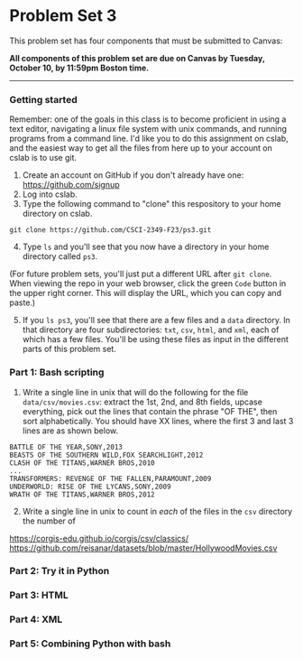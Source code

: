 # Problem Set 3



This problem set has four components that must be submitted to Canvas:


**All components of this problem set are due on Canvas by Tuesday, October 10, by 11:59pm Boston time.**

---

### Getting started
Remember: one of the goals in this class is to become proficient in using a text editor, navigating a linux file system with unix commands, and running programs from a command line. I'd like you to do this assignment on cslab, and the easiest way to get all the files from here up to your account on cslab is to use git. 

1. Create an account on GitHub if you don't already have one: https://github.com/signup
2. Log into cslab.
3. Type the following command to "clone" this respository to your home directory on cslab.

```
git clone https://github.com/CSCI-2349-F23/ps3.git
```

4. Type `ls` and you'll see that you now have a directory in your home directory called `ps3`.

(For future problem sets, you'll just put a different URL after `git clone`. When viewing the repo in your web browser, click the green `Code` button in the upper right corner. This will display the URL, which you can copy and paste.)

5. If you `ls ps3`, you'll see that there are a few files and a `data` directory. In that directory are four subdirectories: `txt`, `csv`, `html`, and `xml`, each of which has a few files. You'll be using these files as input in the different parts of this problem set.

### Part 1: Bash scripting

1. Write a single line in unix that will do the following for the file `data/csv/movies.csv`: extract the 1st, 2nd, and 8th fields, upcase everything, pick out the lines that contain the phrase "OF THE", then sort alphabetically. You should have XX lines, where the first 3 and last 3 lines are as shown below.

```
BATTLE OF THE YEAR,SONY,2013
BEASTS OF THE SOUTHERN WILD,FOX SEARCHLIGHT,2012
CLASH OF THE TITANS,WARNER BROS,2010
...
TRANSFORMERS: REVENGE OF THE FALLEN,PARAMOUNT,2009
UNDERWORLD: RISE OF THE LYCANS,SONY,2009
WRATH OF THE TITANS,WARNER BROS,2012
```

2. Write a single line in unix to count in *each* of the files in the `csv` directory the number of


https://corgis-edu.github.io/corgis/csv/classics/
https://github.com/reisanar/datasets/blob/master/HollywoodMovies.csv


### Part 2: Try it in Python



### Part 3: HTML


### Part 4: XML


### Part 5: Combining Python with bash
